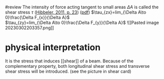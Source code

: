 #review 
The intensity of force acting tangent to small areas $\Delta A$  is called the shear stress $\tau$ ([Hibbeler, 2011, p. 23](zotero://select/library/items/XW832UJH)) ([pdf](zotero://open-pdf/library/items/5Q89FKQF?page=42&annotation=6DEK7H29))
$\tau_{zx}=lim_{\Delta A\to 0}\frac{\Delta F_{x}}{\Delta A}$  
$\tau_{zy}=lim_{\Delta A\to 0}\frac{\Delta F_{y}}{\Delta A}$
![[Pasted image 20230302203357.png]]
# physical interpretation

It is the stress that induces [[shear]] of a beam. Because of the complementary property, both longitudinal shear stress and transverse shear stress will be introduced. (see the picture in shear card)